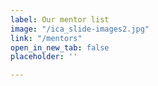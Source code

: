 ```yaml
---
label: Our mentor list
image: "/ica_slide-images2.jpg"
link: "/mentors"
open_in_new_tab: false
placeholder: ''

---
```

